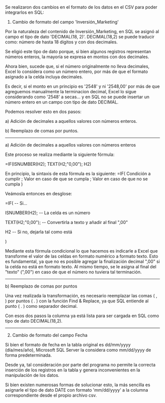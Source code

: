 Se realizaron dos cambios en el formato de los datos en el CSV para poder integrarlos en SQL:

1. Cambio de formato del campo 'Inversión_Marketing'

Por la naturaleza del contenido de Inversión_Marketing, en SQL se asignó al campo el tipo de dato 'DECIMAL(18, 2)'.
DECIMAL(18,2) se puede traducir como: número de hasta 18 digitos y con dos decimales.

Se eligió este tipo de dato porque, si bien algunos registros representan números enteros, la mayoría se expresa en montos con dos decimales.

Ahora bien, sucede que, si el número originalmente no lleva decimales, Excel lo considera como un número entero, por más de que el formato asignado a la celda incluya decimales. 

Es decir, si el monto en un principio es '2548' y ni '2548,00' por más de que agreguemos manualmente la terminacion decimal, Excel lo sigue considerando como '2548' a secas... y en SQL no se puede insertar un número entero en un campo con tipo de dato DECIMAL.

Podemos resolver esto en dos pasos:

a) Adición de decimales a aquellos valores con números enteros.

b) Reemplazo de comas por puntos.

---------------------------------------------------------------------------------------------------------

a) Adición de decimales a aquellos valores con números enteros

Este proceso se realiza mediante la siguiente fórmula:

=IF(ISNUMBER(H2); TEXT(H2;"0,00"); H2)

En principio, la sintaxis de esta fórmula es la siguiente:
=IF( Condición a cumplir ; Valor en caso de que se cumpla ; Valor en caso de que no se cumpla )

Veámosla entonces en desglose:

=IF(                  -- Si...

ISNUMBER(H2);         -- La celda es un número

TEXT(H2;"0,00");      -- Convertirla a texto y añadir al final ",00"

H2                    -- Si no, dejarla tal como está

)

Mediante esta fórmula condicional lo que hacemos es indicarle a Excel que transforme el valor de las celdas en formato numérico a formato texto.
Esto es fundamental, ya que no es posible agregar la finalización decimal ",00" si la celda no está en formato texto.
Al mismo tiempo, se le asigna al final del "texto" (",00") en caso de que el número no tuviera tal terminación.

-------------

b) Reemplazo de comas por puntos

Una vez realizada la transformación, es necesario reemplazar las comas ( , ) por puntos ( . ) con la función Find & Replace, ya que SQL entiende al punto ( . ) como separador decimal.

Con esos dos pasos la columna ya está lista para ser cargada en SQL como tipo de dato DECIMAL(18,2).

---------------------------------------------------------------------------------------------------------

2. Cambio de formato del campo Fecha

Si bien el formato de fecha en la tabla original es dd/mm/yyyy (día/mes/año), Microsoft SQL Server la considera como mm/dd/yyyy de forma predeterminada.

Desde ya, tal consideración por parte del programa no permite la correcta inserción de los registros en la tabla y genera inconvenientes en la manipulación de los datos.

Si bien existen numerosas formas de solucionar esto, la más sencilla es asignarle el tipo de dato DATE con formato 'mm/dd/yyyy' a la columna correspondiente desde el propio archivo csv.



